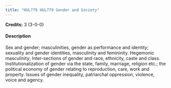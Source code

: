 ```yaml
---
title: "HUL779 HUL779 Gender and Society"
---
```

**Credits:** 3 (3-0-0)

#### Description
Sex and gender; masculinities, gender as performance and identity; sexuality and gender identities, masculinity and femininity. Hegemonic masculinity; Inter-sections of gender and race, ethnicity, caste and class. Institutionalization of gender via the state, family, marriage, religion etc.; the political economy of gender relating to reproduction, care, work and property. Issues of gender inequality, patriarchal oppression, violence, voice and agency.